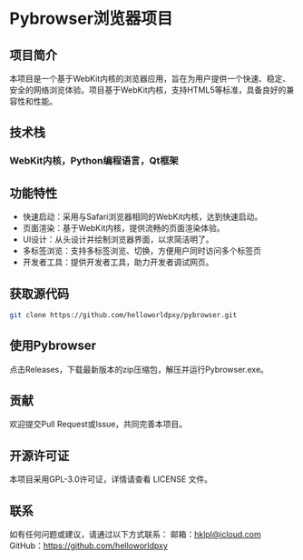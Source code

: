 # Pybrowser浏览器项目

## 项目简介

本项目是一个基于WebKit内核的浏览器应用，旨在为用户提供一个快速、稳定、安全的网络浏览体验。项目基于WebKit内核，支持HTML5等标准，具备良好的兼容性和性能。

## 技术栈

### WebKit内核，Python编程语言，Qt框架

## 功能特性

- 快速启动：采用与Safari浏览器相同的WebKit内核，达到快速启动。
- 页面渲染：基于WebKit内核，提供流畅的页面渲染体验。
- UI设计：从头设计并绘制浏览器界面，以求简洁明了。
- 多标签浏览：支持多标签浏览、切换，方便用户同时访问多个标签页
- 开发者工具：提供开发者工具，助力开发者调试网页。

## 获取源代码
``` bash
git clone https://github.com/helloworldpxy/pybrowser.git
```

## 使用Pybrowser

点击Releases，下载最新版本的zip压缩包，解压并运行Pybrowser.exe。

## 贡献

欢迎提交Pull Request或Issue，共同完善本项目。

## 开源许可证

本项目采用GPL-3.0许可证，详情请查看 LICENSE 文件。

## 联系

如有任何问题或建议，请通过以下方式联系：
邮箱：hklpl@icloud.com
GitHub：https://github.com/helloworldpxy
